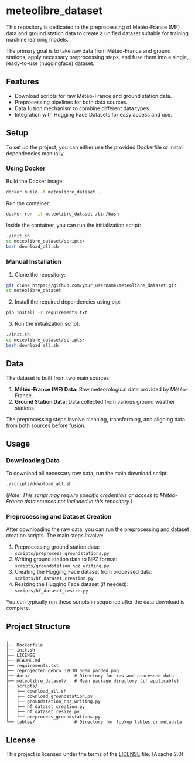 # meteolibre_dataset

This repository is dedicated to the preprocessing of Météo-France (MF) data and ground station data to create a unified dataset suitable for training machine learning models.

The primary goal is to take raw data from Météo-France and ground stations, apply necessary preprocessing steps, and fuse them into a single, ready-to-use (huggingface) dataset.

## Features

- Download scripts for raw Météo-France and ground station data.
- Preprocessing pipelines for both data sources.
- Data fusion mechanism to combine different data types.
- Integration with Hugging Face Datasets for easy access and use.

## Setup

To set up the project, you can either use the provided Dockerfile or install dependencies manually.

### Using Docker

Build the Docker image:
```bash
docker build -t meteolibre_dataset .
```

Run the container:
```bash
docker run -it meteolibre_dataset /bin/bash
```

Inside the container, you can run the initialization script:
```bash
./init.sh
cd meteolibre_dataset/scripts/
bash download_all.sh
```

### Manual Installation

1. Clone the repository:
```bash
git clone https://github.com/your_username/meteolibre_dataset.git
cd meteolibre_dataset
```

2. Install the required dependencies using pip:
```bash
pip install -r requirements.txt
```

3. Run the initialization script:
```bash
./init.sh
cd meteolibre_dataset/scripts/
bash download_all.sh
```

## Data

The dataset is built from two main sources:

1.  **Météo-France (MF) Data:** Raw meteorological data provided by Météo-France.
2.  **Ground Station Data:** Data collected from various ground weather stations.

The preprocessing steps involve cleaning, transforming, and aligning data from both sources before fusion.

## Usage

### Downloading Data

To download all necessary raw data, run the main download script:
```bash
./scripts/download_all.sh
```
*(Note: This script may require specific credentials or access to Météo-France data sources not included in this repository.)*

### Preprocessing and Dataset Creation

After downloading the raw data, you can run the preprocessing and dataset creation scripts. The main steps involve:

1.  Preprocessing ground station data: `scripts/preprocess_groundstations.py`
2.  Writing ground station data to NPZ format: `scripts/groundstation_npz_writing.py`
3.  Creating the Hugging Face dataset from processed data: `scripts/hf_dataset_creation.py`
4.  Resizing the Hugging Face dataset (if needed): `scripts/hf_dataset_resize.py`

You can typically run these scripts in sequence after the data download is complete.

## Project Structure

```
.
├── Dockerfile
├── init.sh
├── LICENSE
├── README.md
├── requirements.txt
├── reprojected_gebco_32630_500m_padded.png
├── data/                 # Directory for raw and processed data
├── meteolibre_dataset/   # Main package directory (if applicable)
├── scripts/
│   ├── download_all.sh
│   ├── download_groundstation.py
│   ├── groundstation_npz_writing.py
│   ├── hf_dataset_creation.py
│   ├── hf_dataset_resize.py
│   └── preprocess_groundstations.py
└── tables/               # Directory for lookup tables or metadata
```

## License

This project is licensed under the terms of the [LICENSE](LICENSE) file. (Apache 2.0)
